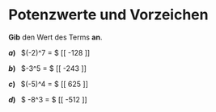 <!--
version:  0.0.1

language: de

@style
input {
    text-align: center;
}
@end

formula: \carry   \textcolor{red}{\scriptsize #1}
formula: \digit   \rlap{\carry{#1}}\phantom{#2}#2
formula: \permil  \text{‰}

import: https://raw.githubusercontent.com/LiaTemplates/Tikz-Jax/main/README.md

script: https://cdn.jsdelivr.net/gh/LiaTemplates/Tikz-Jax@main/dist/index.js


tags: Potenzen, Negative Zahlen, leicht, niedrig, Angeben

comment: Gib den Wert einer Potenz an.

author: Martin Lommatzsch

-->




# Potenzwerte und Vorzeichen


**Gib** den Wert des Terms **an**.



__$a)\;\;$__ $(-2)^7 = $ [[  -128  ]]


__$b)\;\;$__ $-3^5 = $ [[  -243  ]]


__$c)\;\;$__ $(-5)^4 = $ [[  625  ]]


__$d)\;\;$__ $ -8^3 = $ [[  -512  ]]




<br>
<br>
<br>
<br>
<br>
<br>
 